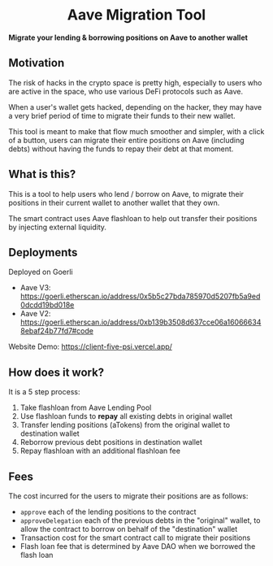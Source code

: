 # <h1 align="center"> Aave Migration Tool </h1>

**Migrate your lending & borrowing positions on Aave to another wallet**


## Motivation
The risk of hacks in the crypto space is pretty high, especially to users who are active in the space, who use various DeFi protocols such as Aave.

When a user's wallet gets hacked, depending on the hacker, they may have a very brief period of time to migrate their funds to their new wallet.

This tool is meant to make that flow much smoother and simpler, with a click of a button, users can migrate their entire positions on Aave (including debts) without having the funds to repay their debt at that moment.
## What is this?
This is a tool to help users who lend / borrow on Aave, to migrate their positions in their current wallet to another wallet that they own.

The smart contract uses Aave flashloan to help out transfer their positions by injecting external liquidity.
## Deployments

Deployed on Goerli 
- Aave V3: https://goerli.etherscan.io/address/0x5b5c27bda785970d5207fb5a9ed0dcdd19bd018e
- Aave V2: https://goerli.etherscan.io/address/0xb139b3508d637cce06a160666348ebaf24b77fd7#code

Website Demo: https://client-five-psi.vercel.app/

## How does it work?

It is a 5 step process:
1. Take flashloan from Aave Lending Pool
2. Use flashloan funds to **repay** all existing debts in original wallet
3. Transfer lending positions (aTokens) from the original wallet to destination wallet
4. Reborrow previous debt positions in destination wallet
5. Repay flashloan with an additional flashloan fee

## Fees
The cost incurred for the users to migrate their positions are as follows:
- `approve` each of the lending positions to the contract
- `approveDelegation` each of the previous debts in the "original" wallet, to allow the contract to borrow on behalf of the "destination" wallet
- Transaction cost for the smart contract call to migrate their positions
- Flash loan fee that is determined by Aave DAO when we borrowed the flash loan
